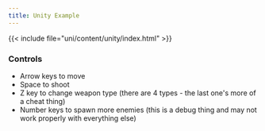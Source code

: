 ```yaml
---
title: Unity Example
---
```


{{< include file="uni/content/unity/index.html" >}}

### Controls
- Arrow keys to move
- Space to shoot
- Z key to change weapon type (there are 4 types - the last one's more of a cheat thing)
- Number keys to spawn more enemies (this is a debug thing and may not work properly with everything else)